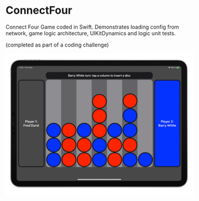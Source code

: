 # ConnectFour
Connect Four Game coded in Swift. Demonstrates loading config from network, game logic architecture, UIKitDynamics and logic unit tests.

(completed as part of a coding challenge)

<img src="ConnectFourScreen.png" />
